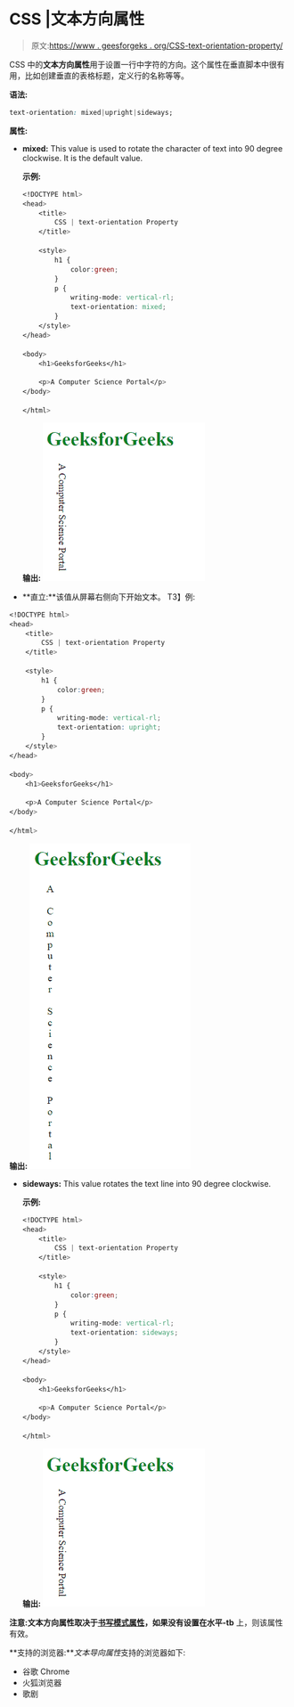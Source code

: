 # CSS |文本方向属性

> 原文:[https://www . geesforgeks . org/CSS-text-orientation-property/](https://www.geeksforgeeks.org/css-text-orientation-property/)

CSS 中的**文本方向属性**用于设置一行中字符的方向。这个属性在垂直脚本中很有用，比如创建垂直的表格标题，定义行的名称等等。

**语法:**

```css
text-orientation: mixed|upright|sideways;
```

**属性:**

*   **mixed:** This value is used to rotate the character of text into 90 degree clockwise. It is the default value.

    **示例:**

    ```css
    <!DOCTYPE html>
    <head>
        <title>
            CSS | text-orientation Property
        </title>

        <style>
            h1 {
                color:green;
            }
            p {
                writing-mode: vertical-rl;
                text-orientation: mixed;
            }
        </style>
    </head>

    <body>
        <h1>GeeksforGeeks</h1>

        <p>A Computer Science Portal</p>
    </body>

    </html>
    ```

    **输出:**
    ![](img/d65953b05954a16ab81f58790c43735a.png)

*   **直立:**该值从屏幕右侧向下开始文本。
    T3】例:

```css
<!DOCTYPE html>
<head>
    <title>
        CSS | text-orientation Property
    </title>

    <style>
        h1 {
            color:green;
        }
        p {
            writing-mode: vertical-rl;
            text-orientation: upright;
        }
    </style>
</head>

<body>
    <h1>GeeksforGeeks</h1>

    <p>A Computer Science Portal</p>
</body>

</html>
```

**输出:**
![](img/97420a732d3ccf4dcc1851174227f266.png)

*   **sideways:** This value rotates the text line into 90 degree clockwise.

    **示例:**

    ```css
    <!DOCTYPE html>
    <head>
        <title>
            CSS | text-orientation Property
        </title>

        <style>
            h1 {
                color:green;
            }
            p {
                writing-mode: vertical-rl;
                text-orientation: sideways;
            }
        </style>
    </head>

    <body>
        <h1>GeeksforGeeks</h1>

        <p>A Computer Science Portal</p>
    </body>

    </html>
    ```

    **输出:**
    ![](img/d65953b05954a16ab81f58790c43735a.png)

**注意:**文本方向属性取决于[书写模式属性](https://www.geeksforgeeks.org/css-writing-mode-property/)，如果没有设置在**水平-tb** 上，则该属性有效。

**支持的浏览器:***文本导向属性*支持的浏览器如下:

*   谷歌 Chrome
*   火狐浏览器
*   歌剧